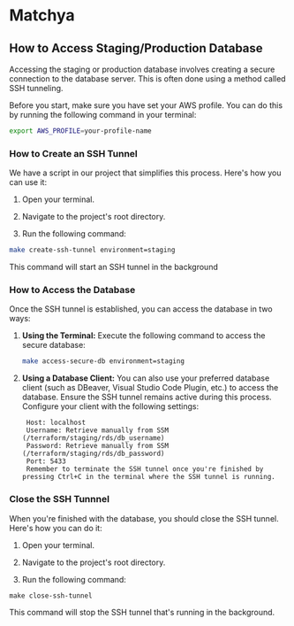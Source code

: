 # Matchya

## How to Access Staging/Production Database

Accessing the staging or production database involves creating a secure connection to the database server. This is often done using a method called SSH tunneling.

Before you start, make sure you have set your AWS profile. You can do this by running the following command in your terminal:

```sh
export AWS_PROFILE=your-profile-name
```

### How to Create an SSH Tunnel

We have a script in our project that simplifies this process. Here's how you can use it:

1. Open your terminal.

2. Navigate to the project's root directory.

3. Run the following command:

```sh
make create-ssh-tunnel environment=staging
```

This command will start an SSH tunnel in the background

### How to Access the Database

Once the SSH tunnel is established, you can access the database in two ways:

1. **Using the Terminal:**
   Execute the following command to access the secure database:

   ```sh
   make access-secure-db environment=staging
   ```

2. **Using a Database Client:**
   You can also use your preferred database client (such as DBeaver, Visual Studio Code Plugin, etc.) to access the database. Ensure the SSH tunnel remains active during this process. Configure your client with the following settings:

   ```
    Host: localhost
    Username: Retrieve manually from SSM (/terraform/staging/rds/db_username)
    Password: Retrieve manually from SSM (/terraform/staging/rds/db_password)
    Port: 5433
    Remember to terminate the SSH tunnel once you're finished by pressing Ctrl+C in the terminal where the SSH tunnel is running.
   ```

### Close the SSH Tunnnel

When you're finished with the database, you should close the SSH tunnel. Here's how you can do it:

1. Open your terminal.

2. Navigate to the project's root directory.

3. Run the following command:

```
make close-ssh-tunnel
```

This command will stop the SSH tunnel that's running in the background.
